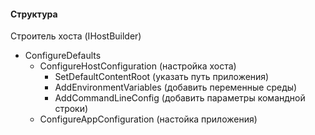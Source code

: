 #### Структура

Строитель хоста (IHostBuilder)
  - ConfigureDefaults
      - ConfigureHostConfiguration (настройка хоста)
        - SetDefaultContentRoot (указать путь приложения)
        - AddEnvironmentVariables (добавить переменные среды)
        - AddCommandLineConfig (добавить параметры командной строки)
      - ConfigureAppConfiguration (настойка приложения)
